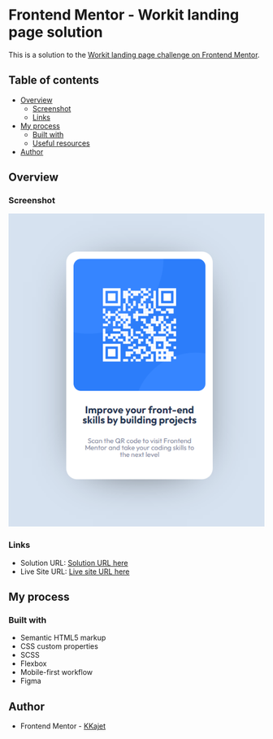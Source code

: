 # Frontend Mentor - Workit landing page solution

This is a solution to the [Workit landing page challenge on Frontend Mentor](https://www.frontendmentor.io/challenges/workit-landing-page-2fYnyle5lu).

## Table of contents

- [Overview](#overview)
  - [Screenshot](#screenshot)
  - [Links](#links)
- [My process](#my-process)
  - [Built with](#built-with)
  - [Useful resources](#useful-resources)
- [Author](#author)

## Overview

### Screenshot

![](./screenshots/desktop-view.png)

### Links

- Solution URL: [Solution URL here]()
- Live Site URL: [Live site URL here]()

## My process

### Built with

- Semantic HTML5 markup
- CSS custom properties
- SCSS
- Flexbox
- Mobile-first workflow
- Figma

## Author

- Frontend Mentor - [KKajet](https://www.frontendmentor.io/profile/KKajet)
